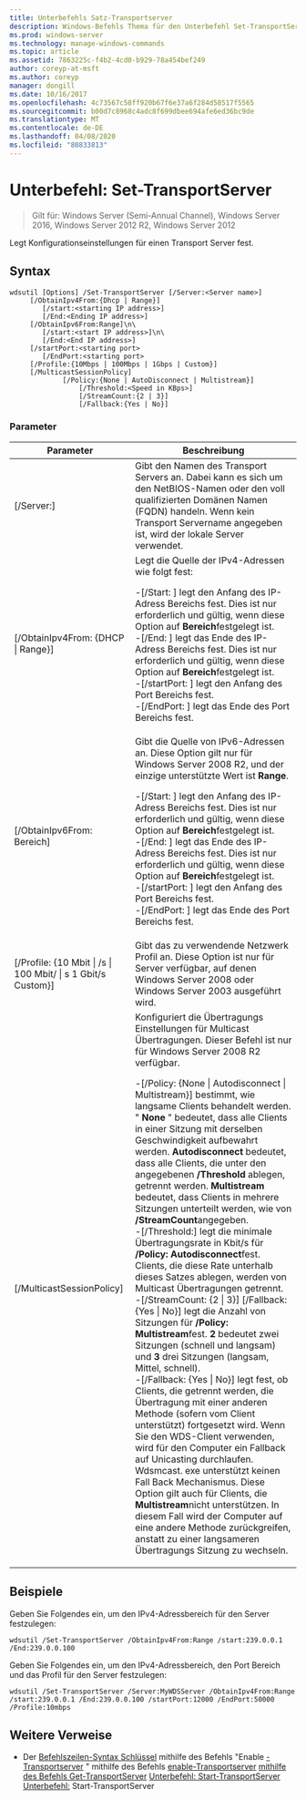 ```yaml
---
title: Unterbefehls Satz-Transportserver
description: Windows-Befehls Thema für den Unterbefehl Set-TransportServer, mit dem Konfigurationseinstellungen für einen Transport Server festgelegt werden.
ms.prod: windows-server
ms.technology: manage-windows-commands
ms.topic: article
ms.assetid: 7863225c-f4b2-4cd0-b929-78a454bef249
author: coreyp-at-msft
ms.author: coreyp
manager: dongill
ms.date: 10/16/2017
ms.openlocfilehash: 4c73567c58ff920b67f6e37a6f284d58517f5565
ms.sourcegitcommit: b00d7c8968c4adc8f699dbee694afe6ed36bc9de
ms.translationtype: MT
ms.contentlocale: de-DE
ms.lasthandoff: 04/08/2020
ms.locfileid: "80833813"
---
```

# <a name="subcommand-set-transportserver"></a>Unterbefehl: Set-TransportServer

>Gilt für: Windows Server (Semi-Annual Channel), Windows Server 2016, Windows Server 2012 R2, Windows Server 2012

Legt Konfigurationseinstellungen für einen Transport Server fest.

## <a name="syntax"></a>Syntax
```
wdsutil [Options] /Set-TransportServer [/Server:<Server name>]
     [/ObtainIpv4From:{Dhcp | Range}]
        [/start:<starting IP address>]
        [/End:<Ending IP address>]
     [/ObtainIpv6From:Range]\n\
        [/start:<start IP address>]\n\
        [/End:<End IP address>]      
     [/startPort:<starting port>
        [/EndPort:<starting port>
     [/Profile:{10Mbps | 100Mbps | 1Gbps | Custom}]    
     [/MulticastSessionPolicy]
             [/Policy:{None | AutoDisconnect | Multistream}]
                 [/Threshold:<Speed in KBps>]
                 [/StreamCount:{2 | 3}]
                 [/Fallback:{Yes | No}]
```
### <a name="parameters"></a>Parameter
|Parameter|Beschreibung|
|-------|--------|
|[/Server:<Server name>]|Gibt den Namen des Transport Servers an. Dabei kann es sich um den NetBIOS-Namen oder den voll qualifizierten Domänen Namen (FQDN) handeln. Wenn kein Transport Servername angegeben ist, wird der lokale Server verwendet.|
|[/ObtainIpv4From: {DHCP &#124; Range}]|Legt die Quelle der IPv4-Adressen wie folgt fest:<p>-[/Start: <IP address>] legt den Anfang des IP-Adress Bereichs fest. Dies ist nur erforderlich und gültig, wenn diese Option auf **Bereich**festgelegt ist.<br />-[/End: <IP address>] legt das Ende des IP-Adress Bereichs fest. Dies ist nur erforderlich und gültig, wenn diese Option auf **Bereich**festgelegt ist.<br />-[/startPort: <port>] legt den Anfang des Port Bereichs fest.<br />-[/EndPort: <port>] legt das Ende des Port Bereichs fest.|
|[/ObtainIpv6From: Bereich]|Gibt die Quelle von IPv6-Adressen an. Diese Option gilt nur für Windows Server 2008 R2, und der einzige unterstützte Wert ist **Range**.<p>-[/Start: <IP address>] legt den Anfang des IP-Adress Bereichs fest. Dies ist nur erforderlich und gültig, wenn diese Option auf **Bereich**festgelegt ist.<br />-[/End: <IP address>] legt das Ende des IP-Adress Bereichs fest. Dies ist nur erforderlich und gültig, wenn diese Option auf **Bereich**festgelegt ist.<br />-[/startPort: <port>] legt den Anfang des Port Bereichs fest.<br />-[/EndPort: <port>] legt das Ende des Port Bereichs fest.|
|[/Profile: {10 Mbit &#124; /s &#124; 100 Mbit/ &#124; s 1 Gbit/s Custom}]|Gibt das zu verwendende Netzwerk Profil an. Diese Option ist nur für Server verfügbar, auf denen Windows Server 2008 oder Windows Server 2003 ausgeführt wird.|
|[/MulticastSessionPolicy]|Konfiguriert die Übertragungs Einstellungen für Multicast Übertragungen. Dieser Befehl ist nur für Windows Server 2008 R2 verfügbar.<p>-[/Policy: {None &#124; Autodisconnect &#124; Multistream}] bestimmt, wie langsame Clients behandelt werden. " **None** " bedeutet, dass alle Clients in einer Sitzung mit derselben Geschwindigkeit aufbewahrt werden. **Autodisconnect** bedeutet, dass alle Clients, die unter den angegebenen **/Threshold** ablegen, getrennt werden. **Multistream** bedeutet, dass Clients in mehrere Sitzungen unterteilt werden, wie von **/StreamCount**angegeben.<br />-[/Threshold:<Speed in KBps>] legt die minimale Übertragungsrate in Kbit/s für **/Policy: Autodisconnect**fest. Clients, die diese Rate unterhalb dieses Satzes ablegen, werden von Multicast Übertragungen getrennt.<br />-[/StreamCount: {2 &#124; 3}] [/Fallback: {Yes &#124; No}] legt die Anzahl von Sitzungen für **/Policy: Multistream**fest. **2** bedeutet zwei Sitzungen (schnell und langsam) und **3** drei Sitzungen (langsam, Mittel, schnell).<br />-[/Fallback: {Yes &#124; No}] legt fest, ob Clients, die getrennt werden, die Übertragung mit einer anderen Methode (sofern vom Client unterstützt) fortgesetzt wird. Wenn Sie den WDS-Client verwenden, wird für den Computer ein Fallback auf Unicasting durchlaufen. Wdsmcast. exe unterstützt keinen Fall Back Mechanismus. Diese Option gilt auch für Clients, die **Multistream**nicht unterstützen. In diesem Fall wird der Computer auf eine andere Methode zurückgreifen, anstatt zu einer langsameren Übertragungs Sitzung zu wechseln.|
## <a name="examples"></a><a name=BKMK_examples></a>Beispiele
Geben Sie Folgendes ein, um den IPv4-Adressbereich für den Server festzulegen:
```
wdsutil /Set-TransportServer /ObtainIpv4From:Range /start:239.0.0.1 /End:239.0.0.100
```
Geben Sie Folgendes ein, um den IPv4-Adressbereich, den Port Bereich und das Profil für den Server festzulegen:
```
wdsutil /Set-TransportServer /Server:MyWDSServer /ObtainIpv4From:Range /start:239.0.0.1 /End:239.0.0.100 /startPort:12000 /EndPort:50000 /Profile:10mbps
```
## <a name="additional-references"></a>Weitere Verweise
- Der [Befehlszeilen-Syntax Schlüssel](command-line-syntax-key.md)
mithilfe des Befehls "Enable [-Transportserver](using-the-disable-transportserver-command.md) "
mithilfe des Befehls [enable-Transportserver](using-the-enable-transportserver-command.md)
[mithilfe des Befehls Get-TransportServer](using-the-get-transportserver-command.md)
[Unterbefehl: Start-TransportServer](subcommand-start-transportserver.md)
[Unterbefehl:](subcommand-stop-transportserver.md) Start-TransportServer
